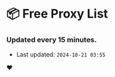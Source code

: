 # :package: Free Proxy List
### Updated every 15 minutes.

- Last updated: `2024-10-21 03:55`

:heart:
